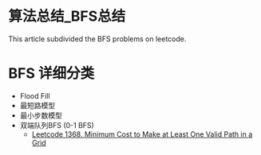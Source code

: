 # 算法总结_BFS总结



This article subdivided the BFS problems on leetcode.
<!--more-->

# BFS 详细分类

- Flood Fill
- 最短路模型
- 最小步数模型
- 双端队列BFS (0-1 BFS)
    - [Leetcode 1368. Minimum Cost to Make at Least One Valid Path in a Grid](https://leetcode.com/problems/minimum-cost-to-make-at-least-one-valid-path-in-a-grid/)


